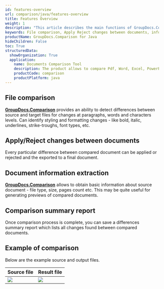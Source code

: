 ```yaml
---
id: features-overview
url: comparison/java/features-overview
title: Features Overview
weight: 1
description: "This article describes the main functions of GroupDocs.Comparison for Java. Comparing files, Accepting or rejecting changes between documents, receiving information from a document and creating a summary report"
keywords: File comparison, Apply Reject changes between documents, information extraction
productName: GroupDocs.Comparison for Java
hideChildren: False
toc: True
structuredData:
  showOrganization: True
  application:
    name: Documents Comparison Tool
    description: The product allows to compare Pdf, Word, Excel, PowerPoint, AutoCad, Image, Code and much more file formats. Comparison API also supports accepting or rejecting changes, extracting document information and generating comparison report
    productCode: comparison
    productPlatform: java
---
```


## File comparison

**[GroupDocs.Comparison](https://products.groupdocs.com/comparison/java)** provides an ability to detect differences between source and target files for changes at paragraphs, words and characters levels. Can identify styling and formatting changes - like bold, italic, underlines, strike-troughs, font types, etc.

## Apply/Reject changes between documents

Every particular difference between compared document can be applied or rejected and the exported to a final document.

## Document information extraction

**[GroupDocs.Comparison](https://products.groupdocs.com/comparison/java)** allows to obtain basic information about source document - file type, size, pages count etc. This may be quite useful for generating previews of compared documents.

## Comparison summary report

Once comparison process is complete, you can save a differences summary report which lists all changes found between compared documents.

## Example of comparison
Below are the example source and output files.


| Source file                                    | Result file                                           |
| ---------------------------------------------- | ----------------------------------------------------- |
| ![](/comparison/java/images/Comparison-example-source.jpg) | ![](/comparison/java/images/Comparison-example-result.jpg) |